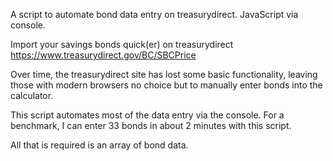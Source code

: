 A script to automate bond data entry on treasurydirect. JavaScript via console.

Import your savings bonds quick(er) on treasurydirect https://www.treasurydirect.gov/BC/SBCPrice

Over time, the treasurydirect site has lost some basic functionality, leaving those with modern browsers no choice but to manually enter bonds into the calculator.

This script automates most of the data entry via the console. For a benchmark, I can enter 33 bonds in about 2 minutes with this script.

All that is required is an array of bond data.